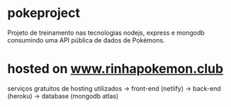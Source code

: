 # pokeproject
Projeto de treinamento nas tecnologias nodejs, express e mongodb consumindo uma API pública de dados de Pokémons.

# hosted on www.rinhapokemon.club
serviços gratuitos de hosting utilizados
-> front-end (netlify)
-> back-end (heroku)
-> database (mongodb atlas)



